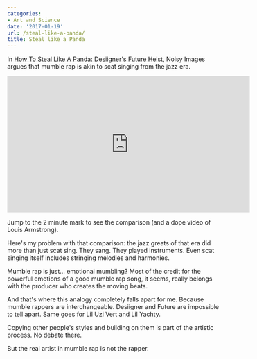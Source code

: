 ```yaml
---
categories:
- Art and Science
date: '2017-01-19'
url: /steal-like-a-panda/
title: Steal like a Panda
---
```


In [How To Steal Like A Panda: Desiigner's Future Heist](https://youtu.be/tPOHbl4zTSs?t=2m11s), Noisy Images argues that mumble rap is akin to scat singing from the jazz era.

<div class="fluid-vids"><iframe width="560" height="315" src="https://www.youtube.com/embed/tPOHbl4zTSs?rel=0" frameborder="0" allowfullscreen></iframe></div>

Jump to the 2 minute mark to see the comparison (and a dope video of Louis Armstrong).

Here's my problem with that comparison: the jazz greats of that era did more than just scat sing. They sang. They played instruments. Even scat singing itself includes stringing melodies and harmonies.

Mumble rap is just... emotional mumbling? Most of the credit for the powerful emotions of a good mumble rap song, it seems, really belongs with the producer who creates the moving beats.

And that's where this analogy completely falls apart for me. Because mumble rappers are interchangeable. Desiigner and Future are impossible to tell apart. Same goes for Lil Uzi Vert and Lil Yachty.

Copying other people's styles and building on them is part of the artistic process. No debate there.

But the real artist in mumble rap is not the rapper.